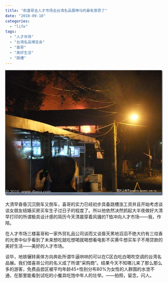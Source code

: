 ```yaml
---
title: "和喜哥去人才市场去台湾名品展神马的最有意思了"
date: "2010-09-18"
categories: 
  - "life"
tags: 
  - "人才市场"
  - "台湾名品博览会"
  - "喜哥"
  - "美好生活"
  - "跳槽"
---
```


[![2](images/2_thumb.jpg "2")](http://blog.natt.cc/wp-content/uploads/2010/09/2.jpg)

大清早昏昏沉沉倒车又倒车，喜哥的实力已经初步具备跳槽涨工资并且开始考虑谈谈女朋友结婚买房买车生子过日子的程度了。所以他依然决然抓起大半夜做好大清早打印的所谓极具设计感的简历今天清晨穿着风骚的T恤冲向人才市场——我，作陪。

在人才市场三楼喜哥和一家外贸礼品公司谈而又谈昏天黑地滔滔不绝大约有三炷香的光景中似乎看到了未来想吃就吃想喝就喝想看电影不买黄牛想买车子不用贷款的美好生活——美好的人才市场。

谈毕，地铁辗转奥体方向奔赴所谓牛逼哄哄的可以在C区白吃白喝吹空调的台湾名品展。我们借喜哥公司的名义成了所谓“采购商”。结果今天不知哪儿来了那么那么多的游客，免费品尝区被平均年龄45+性别分布80%为女性的人群围的水泄不通，在那里能看到试吃的小餐具吃饱中年人的壮举。——拍照，留念，闪人。
